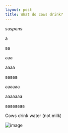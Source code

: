```yaml
---
layout: post
title: What do cows drink?
---
```


*suspens*

a

aa

aaa

aaaa

aaaaa

aaaaaa

aaaaaaa

aaaaaaaa




Cows drink water (not milk)

![image](https://ofa.on.ca/wp-content/uploads/2021/12/cow-drinking.png)

